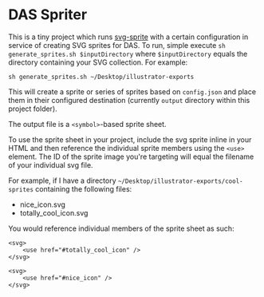# DAS Spriter

This is a tiny project which runs [svg-sprite](https://github.com/jkphl/svg-sprite) with a certain configuration in service of creating SVG sprites for DAS.
To run, simple execute `sh generate_sprites.sh $inputDirectory` where `$inputDirectory` equals the directory containing your SVG collection. For example:

```
sh generate_sprites.sh ~/Desktop/illustrator-exports
``` 

This will create a sprite or series of sprites based on `config.json` and place them in their configured destination (currently `output` directory within this project folder).

The output file is a `<symbol>`-based sprite sheet. 

To use the sprite sheet in your project, include the svg sprite inline in your HTML and then reference the individual sprite members using the `<use>` element.
The ID of the sprite image you're targeting will equal the filename of your individual svg file.

For example, if I have a directory `~/Desktop/illustrator-exports/cool-sprites` containing the following files:
- nice_icon.svg
- totally_cool_icon.svg

You would reference individual members of the sprite sheet as such:
```
<svg>
    <use href="#totally_cool_icon" />
</svg>
```
```
<svg>
    <use href="#nice_icon" />
</svg>
```